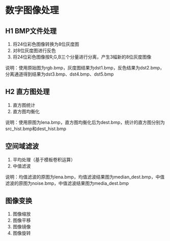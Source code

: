 # 数字图像处理
## H1 BMP文件处理
1. 将24位彩色图像转换为8位灰度图
2. 对8位灰度图进行反色
3. 将24位彩色图像按R,G,B三个分量进行分离，产生3幅新的8位灰度图像

说明：使用原始图为rgb.bmp，灰度图结果为dst1.bmp，反色结果为dst2.bmp，分离通道得到结果为dst3.bmp、dst4.bmp、dst5.bmp

## H2 直方图处理
1. 直方图统计
2. 直方图均衡化

说明：使用原图为lena.bmp，直方图均衡化后为dest.bmp，统计的直方图分别为src_hist.bmp和dest_hist.bmp

## 空间域滤波
1. 平均处理（基于模板卷积运算）
2. 中值滤波

说明：均值滤波的原图为lena.bmp，均值滤波结果图为median_dest.bmp，中值滤波的原图为noise.bmp，中值滤波结果图为media_dest.bmp

## 图像变换
1. 图像缩放
2. 图像平移
3. 图像镜像
4. 图像旋转

